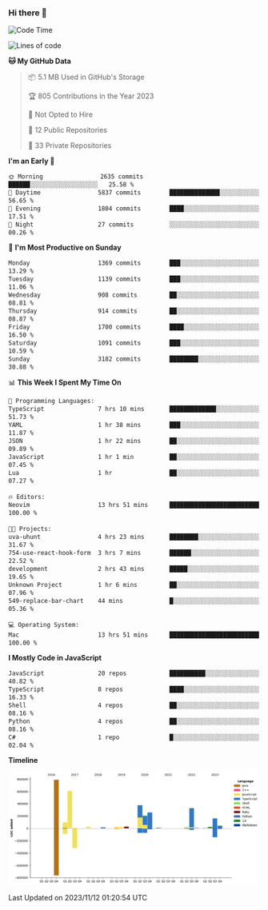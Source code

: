 ### Hi there 👋

<!--
**Clumsy-Coder/Clumsy-Coder** is a ✨ _special_ ✨ repository because its `README.md` (this file) appears on your GitHub profile.

Here are some ideas to get you started:

- 🔭 I’m currently working on ...
- 🌱 I’m currently learning ...
- 👯 I’m looking to collaborate on ...
- 🤔 I’m looking for help with ...
- 💬 Ask me about ...
- 📫 How to reach me: ...
- 😄 Pronouns: ...
- ⚡ Fun fact: ...
-->

<!-- anmol098/waka-readme-stats -->
<!--START_SECTION:waka-->
![Code Time](http://img.shields.io/badge/Code%20Time-452%20hrs%2020%20mins-blue)

![Lines of code](https://img.shields.io/badge/From%20Hello%20World%20I%27ve%20Written-3.0%20million%20lines%20of%20code-blue)

**🐱 My GitHub Data** 

> 📦 5.1 MB Used in GitHub's Storage 
 > 
> 🏆 805 Contributions in the Year 2023
 > 
> 🚫 Not Opted to Hire
 > 
> 📜 12 Public Repositories 
 > 
> 🔑 33 Private Repositories 
 > 
**I'm an Early 🐤** 

```text
🌞 Morning                2635 commits        ██████░░░░░░░░░░░░░░░░░░░   25.58 % 
🌆 Daytime                5837 commits        ██████████████░░░░░░░░░░░   56.65 % 
🌃 Evening                1804 commits        ████░░░░░░░░░░░░░░░░░░░░░   17.51 % 
🌙 Night                  27 commits          ░░░░░░░░░░░░░░░░░░░░░░░░░   00.26 % 
```
📅 **I'm Most Productive on Sunday** 

```text
Monday                   1369 commits        ███░░░░░░░░░░░░░░░░░░░░░░   13.29 % 
Tuesday                  1139 commits        ███░░░░░░░░░░░░░░░░░░░░░░   11.06 % 
Wednesday                908 commits         ██░░░░░░░░░░░░░░░░░░░░░░░   08.81 % 
Thursday                 914 commits         ██░░░░░░░░░░░░░░░░░░░░░░░   08.87 % 
Friday                   1700 commits        ████░░░░░░░░░░░░░░░░░░░░░   16.50 % 
Saturday                 1091 commits        ███░░░░░░░░░░░░░░░░░░░░░░   10.59 % 
Sunday                   3182 commits        ████████░░░░░░░░░░░░░░░░░   30.88 % 
```


📊 **This Week I Spent My Time On** 

```text
💬 Programming Languages: 
TypeScript               7 hrs 10 mins       █████████████░░░░░░░░░░░░   51.73 % 
YAML                     1 hr 38 mins        ███░░░░░░░░░░░░░░░░░░░░░░   11.87 % 
JSON                     1 hr 22 mins        ██░░░░░░░░░░░░░░░░░░░░░░░   09.89 % 
JavaScript               1 hr 1 min          ██░░░░░░░░░░░░░░░░░░░░░░░   07.45 % 
Lua                      1 hr                ██░░░░░░░░░░░░░░░░░░░░░░░   07.27 % 

🔥 Editors: 
Neovim                   13 hrs 51 mins      █████████████████████████   100.00 % 

🐱‍💻 Projects: 
uva-uhunt                4 hrs 23 mins       ████████░░░░░░░░░░░░░░░░░   31.67 % 
754-use-react-hook-form  3 hrs 7 mins        ██████░░░░░░░░░░░░░░░░░░░   22.52 % 
development              2 hrs 43 mins       █████░░░░░░░░░░░░░░░░░░░░   19.65 % 
Unknown Project          1 hr 6 mins         ██░░░░░░░░░░░░░░░░░░░░░░░   07.96 % 
549-replace-bar-chart    44 mins             █░░░░░░░░░░░░░░░░░░░░░░░░   05.36 % 

💻 Operating System: 
Mac                      13 hrs 51 mins      █████████████████████████   100.00 % 
```

**I Mostly Code in JavaScript** 

```text
JavaScript               20 repos            ██████████░░░░░░░░░░░░░░░   40.82 % 
TypeScript               8 repos             ████░░░░░░░░░░░░░░░░░░░░░   16.33 % 
Shell                    4 repos             ██░░░░░░░░░░░░░░░░░░░░░░░   08.16 % 
Python                   4 repos             ██░░░░░░░░░░░░░░░░░░░░░░░   08.16 % 
C#                       1 repo              █░░░░░░░░░░░░░░░░░░░░░░░░   02.04 % 
```



**Timeline**

![Lines of Code chart](https://raw.githubusercontent.com/Clumsy-Coder/Clumsy-Coder/main/assets/bar_graph.png)


 Last Updated on 2023/11/12 01:20:54 UTC
<!--END_SECTION:waka-->
